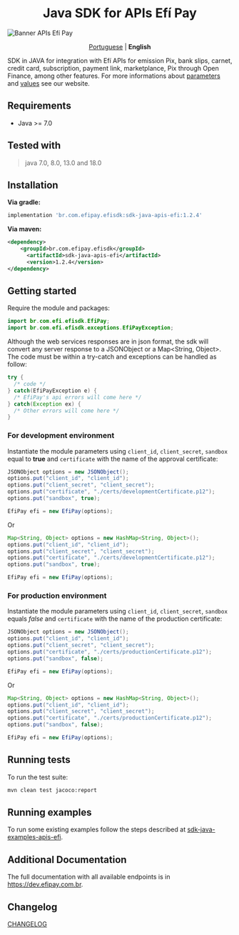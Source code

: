 <h1 align="center">Java SDK for APIs Efí Pay</h1>

![Banner APIs Efí Pay](https://gnetbr.com/BJgSIUhlYs)

<p align="center">
  <a href="https://github.com/efipay/sdk-java-apis-efi">Portuguese</a> |
  <span><b>English</b></span>  
</p>

SDK in JAVA for integration with Efí APIs for emission Pix, bank slips, carnet, credit card, subscription, payment link, marketplance, Pix through Open Finance, among other features.
For more informations about [parameters](http://dev.sejaefi.com.br) and [values](http://sejaefi.com.br/tarifas) see our website.



## Requirements
* Java >= 7.0

## Tested with
> java 7.0, 8.0, 13.0 and 18.0

## Installation
**Via gradle:**

```gradle
implementation 'br.com.efipay.efisdk:sdk-java-apis-efi:1.2.4'
```

**Via maven:**

```xml
<dependency>
    <groupId>br.com.efipay.efisdk</groupId>
	  <artifactId>sdk-java-apis-efi</artifactId>
	  <version>1.2.4</version>
</dependency>
```

## Getting started
Require the module and packages:
```java
import br.com.efi.efisdk.EfiPay;
import br.com.efi.efisdk.exceptions.EfiPayException;

```

Although the web services responses are in json format, the sdk will convert any server response to a JSONObject or a Map<String, Object>. The code must be within a try-catch and exceptions can be handled as follow:

```java
try {
  /* code */
} catch(EfiPayException e) {
  /* EfiPay's api errors will come here */
} catch(Exception ex) {
  /* Other errors will come here */
}
```


### For development environment
Instantiate the module parameters using `client_id`, `client_secret`, `sandbox` equal to **true** and `certificate` with the name of the approval certificate:
```java
JSONObject options = new JSONObject();
options.put("client_id", "client_id");
options.put("client_secret", "client_secret");
options.put("certificate", "./certs/developmentCertificate.p12");
options.put("sandbox", true);

EfiPay efi = new EfiPay(options);
```

Or

```java
Map<String, Object> options = new HashMap<String, Object>();
options.put("client_id", "client_id");
options.put("client_secret", "client_secret");
options.put("certificate", "./certs/developmentCertificate.p12");
options.put("sandbox", true);

EfiPay efi = new EfiPay(options);
```

### For production environment
Instantiate the module parameters using `client_id`, `client_secret`, `sandbox` equals *false* and `certificate` with the name of the production certificate:
```java
JSONObject options = new JSONObject();
options.put("client_id", "client_id");
options.put("client_secret", "client_secret");
options.put("certificate", "./certs/productionCertificate.p12");
options.put("sandbox", false);

EfiPay efi = new EfiPay(options);
```
Or

```java
Map<String, Object> options = new HashMap<String, Object>();
options.put("client_id", "client_id");
options.put("client_secret", "client_secret");
options.put("certificate", "./certs/productionCertificate.p12");
options.put("sandbox", false);

EfiPay efi = new EfiPay(options);
```

## Running tests

To run the test suite:

```bash
mvn clean test jacoco:report
```
## Running examples
To run some existing examples follow the steps described at [sdk-java-examples-apis-efi](https://github.com/efipay/sdk-java-examples-apis-efi).

## Additional Documentation

The full documentation with all available endpoints is in https://dev.efipay.com.br.

## Changelog

[CHANGELOG](CHANGELOG.md)

<!-- ## License ##
[MIT](LICENSE) -->
